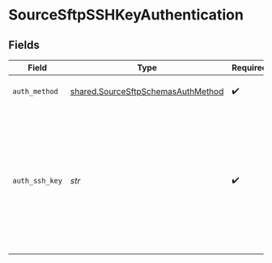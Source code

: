 # SourceSftpSSHKeyAuthentication


## Fields

| Field                                                                                                               | Type                                                                                                                | Required                                                                                                            | Description                                                                                                         |
| ------------------------------------------------------------------------------------------------------------------- | ------------------------------------------------------------------------------------------------------------------- | ------------------------------------------------------------------------------------------------------------------- | ------------------------------------------------------------------------------------------------------------------- |
| `auth_method`                                                                                                       | [shared.SourceSftpSchemasAuthMethod](../../models/shared/sourcesftpschemasauthmethod.md)                            | :heavy_check_mark:                                                                                                  | Connect through ssh key                                                                                             |
| `auth_ssh_key`                                                                                                      | *str*                                                                                                               | :heavy_check_mark:                                                                                                  | OS-level user account ssh key credentials in RSA PEM format ( created with ssh-keygen -t rsa -m PEM -f myuser_rsa ) |